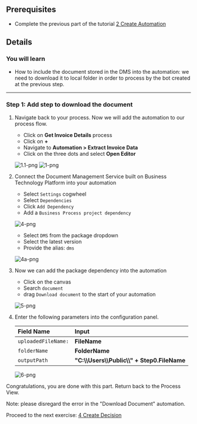 
## Prerequisites
 - Complete the previous part of the tutorial [2 Create Automation](https://github.com/SAP-samples/process-automation-enablement/tree/main/Workshops/LCNC_Roadshow/Build%20Process%20Automation/2%20Create%20Automation/spa-dox-create-automation.md)
 
 ## Details
### You will learn
  - How to include the document stored in the DMS into the automation: we need to download it to local folder in order to process by the bot created at the previous step.
---

### Step 1: Add step to download the document 

1. Navigate back to your process. Now we will add the automation to our process flow.

    - Click on **Get Invoice Details** process
    - Click on **+**
    - Navigate to **Automation > Extract Invoice Data**
    - Click on the three dots and select **Open Editor**

    ![1.1-png](01.1_DMS.png)
    ![1-png](01_DMS.png)

2. Connect the Document Management Service built on Business Technology Platform into your automation

    - Select `Settings` cogwheel
    - Select `Dependencies`
    - Click `Add Dependency`
    - Add a `Business Process project dependency`

    ![4-png](04_DMS.png)

    - Select `DMS` from the package dropdown
    - Select the latest version
    - Provide the alias: `dms`
  
    ![4a-png](04a_DMS.png)

3. Now we can add the package dependency into the automation
    
    - Click on the canvas
    - Search `document`
    - drag `Download document` to the start of your automation

    ![5-png](05_DMS.png)
    
4. Enter the following parameters into the configuration panel.

    |  Field Name     | Input
    |  :------------- | :-------------
    |  `uploadedFileName:`| **FileName**
    |  `folderName`   | **FolderName**
    |  `outputPath`    | **"C:\\\\Users\\\\Public\\\\" + Step0.FileName**
    
   ![6-png](06_DMS.png)

Congratulations, you are done with this part. Return back to the Process View. 

Note: please disregard the error in the "Download Document" automation.

  Proceed to the next exercise: [4 Create Decision](https://github.com/SAP-samples/process-automation-enablement/tree/main/Workshops/LCNC_Roadshow/Build%20Process%20Automation/4%20Create%20Decision/spa-dox-create-decision.md)
